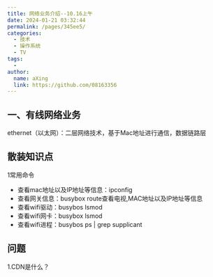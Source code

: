 ```yaml
---
title: 网络业务介绍--10.16上午
date: 2024-01-21 03:32:44
permalink: /pages/345ee5/
categories:
  - 技术
  - 操作系统
  - TV
tags:
  - 
author: 
  name: aXing
  link: https://github.com/08163356
---
```

## 一、有线网络业务

ethernet（以太网）：二层网络技术，基于Mac地址进行通信，数据链路层

## 散装知识点

1常用命令

- 查看mac地址以及IP地址等信息：ipconfig
- 查看网关信息：busybox route查看电视,MAC地址以及IP地址等信息
- 查看wifi驱动：busybos lsmod
- 查看wifi网卡：busybox lsmod
- 查看wifi进程：busybos ps | grep supplicant



## 问题

1.CDN是什么？


